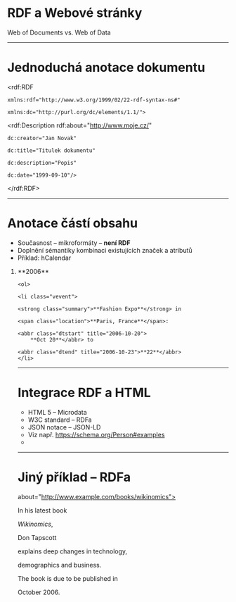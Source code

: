 
# RDF a Webové stránky

Web of Documents vs. Web of Data

---

# Jednoduchá anotace dokumentu

<html xmlns:html=“…”>

<head>

<rdf:RDF

    xmlns:rdf="http://www.w3.org/1999/02/22-rdf-syntax-ns#"

    xmlns:dc="http://purl.org/dc/elements/1.1/">

  <rdf:Description rdf:about="http://www.moje.cz/"

    dc:creator="Jan Novak"

    dc:title="Titulek dokumentu"

    dc:description="Popis"

    dc:date="1999-09-10"/>

</rdf:RDF>

</head>

---

# Anotace částí obsahu
- Současnost – mikroformáty – **není RDF** 
- Doplnění sémantiky kombinaci existujících značek a atributů
- Příklad: hCalendar



<ol class="schedule">

<li>**2006**

    <ol>

    <li class="vevent">

    <strong class="summary">**Fashion Expo**</strong> in 

    <span class="location">**Paris, France**</span>:

    <abbr class="dtstart" title="2006-10-20">
		**Oct 20**</abbr> to 

    <abbr class="dtend" title="2006-10-23">**22**</abbr>                              </li>

---

# Integrace RDF a HTML
- HTML 5 – Microdata 
- W3C standard – RDFa 
- JSON notace – JSON-LD
- Viz např.
https://schema.org/Person#examples
- 



---

# Jiný příklad – RDFa 

<p xmlns:dc="http://purl.org/dc/elements/1.1/"

   about="http://www.example.com/books/wikinomics">

  In his latest book

  <cite property="dc:title">Wikinomics</cite>,

  <span property="dc:creator">Don Tapscott</span>

  explains deep changes in technology,

  demographics and business.

  The book is due to be published in

  <span property="dc:date" content="2006-10-01">October 2006</span>.

</p>
